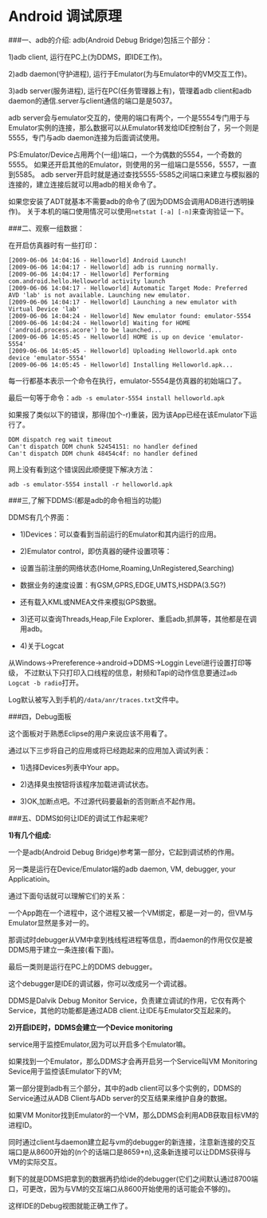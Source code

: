 # Android 调试原理

###一、adb的介绍:
adb(Android Debug Bridge)包括三个部分：

1)adb client, 运行在PC上(为DDMS，即IDE工作)。

2)adb daemon(守护进程), 运行于Emulator(为与Emulator中的VM交互工作)。

3)adb server(服务进程), 运行在PC(任务管理器上有)，管理着adb client和adb daemon的通信.server与client通信的端口是是5037。

adb server会与emulator交互的，使用的端口有两个，一个是5554专门用于与Emulator实例的连接，那么数据可以从Emulator转发给IDE控制台了，另一个则是5555，专门与adb daemon连接为后面调试使用。

PS:Emulator/Device占用两个(一组)端口，一个为偶数的5554，一个奇数的5555。
如果还开启其他的Emulator，则使用的另一组端口是5556，5557，一直到5585。
adb server开启时就是通过查找5555-5585之间端口来建立与模拟器的连接的，建立连接后就可以用adb的相关命令了。

如果您安装了ADT就基本不需要adb的命令了(因为DDMS会调用ADB进行透明操作)。
关于本机的端口使用情况可以使用`netstat [-a] [-n]`来查询验证一下。

###二、观察一组数据：

在开启仿真器时有一些打印：
```
[2009-06-06 14:04:16 - Helloworld] Android Launch!
[2009-06-06 14:04:17 - Helloworld] adb is running normally.
[2009-06-06 14:04:17 - Helloworld] Performing com.android.hello.Helloworld activity launch
[2009-06-06 14:04:17 - Helloworld] Automatic Target Mode: Preferred AVD 'lab' is not available. Launching new emulator.
[2009-06-06 14:04:17 - Helloworld] Launching a new emulator with Virtual Device 'lab'
[2009-06-06 14:04:24 - Helloworld] New emulator found: emulator-5554
[2009-06-06 14:04:24 - Helloworld] Waiting for HOME ('android.process.acore') to be launched...
[2009-06-06 14:05:45 - Helloworld] HOME is up on device 'emulator-5554'
[2009-06-06 14:05:45 - Helloworld] Uploading Helloworld.apk onto device 'emulator-5554'
[2009-06-06 14:05:45 - Helloworld] Installing Helloworld.apk...
```
每一行都基本表示一个命令在执行，emulator-5554是仿真器的初始端口了。

最后一句等于命令：`adb -s emulator-5554 install helloworld.apk`

如果报了类似以下的错误，那得(加个-r)重装，因为该App已经在该Emulator下运行了。
```
DDM dispatch reg wait timeout
Can't dispatch DDM chunk 52454151: no handler defined
Can't dispatch DDM chunk 48454c4f: no handler defined
```
网上没有看到这个错误因此顺便提下解决方法：
```
adb -s emulator-5554 install -r helloworld.apk
```
###三,了解下DDMS:(都是adb的命令相当的功能)

DDMS有几个界面：

- 1)Devices：可以查看到当前运行的Emulator和其内运行的应用。

- 2)Emulator control，即仿真器的硬件设置项等：
 - 设置当前注册的网络状态(Home,Roaming,UnRegistered,Searching)
 - 数据业务的速度设置：有GSM,GPRS,EDGE,UMTS,HSDPA(3.5G?)
 - 还有载入KML或NMEA文件来模拟GPS数据。


- 3)还可以查询Threads,Heap,File Explorer、重启adb,抓屏等，其他都是在调用adb。

- 4)关于Logcat

从Windows->Prereference->android->DDMS->Loggin Level进行设置打印等级，
不过默认下只打印入口线程的信息，射频和Tapi的动作信息要通过`adb Logcat -b radio`打开。

Log默认被写入到手机的`/data/anr/traces.txt`文件中。

###四，Debug面板

这个面板对于熟悉Eclipse的用户来说应该不用看了。

通过以下三步将自己的应用或将已经跑起来的应用加入调试列表：

- 1)选择Devices列表中Your app。

- 2)选择臭虫按钮将该程序加载进调试状态。

- 3)OK,加断点吧。不过源代码要最新的否则断点不起作用。

###五、DDMS如何让IDE的调试工作起来呢?

**1)有几个组成:**

一个是adb(Android Debug Bridge)参考第一部分，它起到调试桥的作用。

另一类是运行在Device/Emulator端的adb daemon, VM, debugger, your Applicatioin。

通过下面句话就可以理解它们的关系：

一个App跑在一个进程中，这个进程又被一个VM绑定，都是一对一的，但VM与Emulator显然是多对一的。

那调试时debugger从VM中拿到栈线程进程等信息，而daemon的作用仅仅是被DDMS用于建立一条连接(看下面)。

最后一类则是运行在PC上的DDMS debugger。

这个debugger是IDE的调试器，你可以改成另一个调试器。

DDMS是Dalvik Debug Monitor Service，负责建立调试的作用，它仅有两个Service，其他的功能都是通过ADB client.让IDE与Emulator交互起来的。

**2)开启IDE时，DDMS会建立一个Device monitoring**

service用于监控Emulator,因为可以开启多个Emulator嘛。

如果找到一个Emulator，那么DDMS才会再开启另一个Service叫VM Monitoring Sevice用于监控该Emulator下的VM;

第一部分提到adb有三个部分，其中的adb client可以多个实例的，DDMS的Service通过从ADB Client与ADb server的交互结果来维护自身的数据。

如果VM Monitor找到Emulator的一个VM，那么DDMS会利用ADB获取目标VM的进程ID。

同时通过client与daemon建立起与vm的debugger的新连接，注意新连接的交互端口是从8600开始的(n个的话端口是8659+n),这条新连接可以让DDMS获得与VM的实际交互。

剩下的就是DDMS把拿到的数据再扔给ide的debugger(它们之间默认通过8700端口，可更改，因为与VM的交互端口从8600开始使用的话可能会不够的)。

这样IDE的Debug视图就能正确工作了。